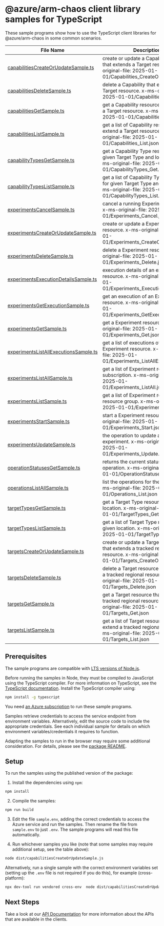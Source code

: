 # @azure/arm-chaos client library samples for TypeScript

These sample programs show how to use the TypeScript client libraries for @azure/arm-chaos in some common scenarios.

| **File Name**                                                               | **Description**                                                                                                                         |
| --------------------------------------------------------------------------- | --------------------------------------------------------------------------------------------------------------------------------------- |
| [capabilitiesCreateOrUpdateSample.ts][capabilitiescreateorupdatesample]     | create or update a Capability resource that extends a Target resource. x-ms-original-file: 2025-01-01/Capabilities_CreateOrUpdate.json  |
| [capabilitiesDeleteSample.ts][capabilitiesdeletesample]                     | delete a Capability that extends a Target resource. x-ms-original-file: 2025-01-01/Capabilities_Delete.json                             |
| [capabilitiesGetSample.ts][capabilitiesgetsample]                           | get a Capability resource that extends a Target resource. x-ms-original-file: 2025-01-01/Capabilities_Get.json                          |
| [capabilitiesListSample.ts][capabilitieslistsample]                         | get a list of Capability resources that extend a Target resource. x-ms-original-file: 2025-01-01/Capabilities_List.json                 |
| [capabilityTypesGetSample.ts][capabilitytypesgetsample]                     | get a Capability Type resource for given Target Type and location. x-ms-original-file: 2025-01-01/CapabilityTypes_Get.json              |
| [capabilityTypesListSample.ts][capabilitytypeslistsample]                   | get a list of Capability Type resources for given Target Type and location. x-ms-original-file: 2025-01-01/CapabilityTypes_List.json    |
| [experimentsCancelSample.ts][experimentscancelsample]                       | cancel a running Experiment resource. x-ms-original-file: 2025-01-01/Experiments_Cancel.json                                            |
| [experimentsCreateOrUpdateSample.ts][experimentscreateorupdatesample]       | create or update a Experiment resource. x-ms-original-file: 2025-01-01/Experiments_CreateOrUpdate.json                                  |
| [experimentsDeleteSample.ts][experimentsdeletesample]                       | delete a Experiment resource. x-ms-original-file: 2025-01-01/Experiments_Delete.json                                                    |
| [experimentsExecutionDetailsSample.ts][experimentsexecutiondetailssample]   | execution details of an experiment resource. x-ms-original-file: 2025-01-01/Experiments_ExecutionDetails.json                           |
| [experimentsGetExecutionSample.ts][experimentsgetexecutionsample]           | get an execution of an Experiment resource. x-ms-original-file: 2025-01-01/Experiments_GetExecution.json                                |
| [experimentsGetSample.ts][experimentsgetsample]                             | get a Experiment resource. x-ms-original-file: 2025-01-01/Experiments_Get.json                                                          |
| [experimentsListAllExecutionsSample.ts][experimentslistallexecutionssample] | get a list of executions of an Experiment resource. x-ms-original-file: 2025-01-01/Experiments_ListAllExecutions.json                   |
| [experimentsListAllSample.ts][experimentslistallsample]                     | get a list of Experiment resources in a subscription. x-ms-original-file: 2025-01-01/Experiments_ListAll.json                           |
| [experimentsListSample.ts][experimentslistsample]                           | get a list of Experiment resources in a resource group. x-ms-original-file: 2025-01-01/Experiments_List.json                            |
| [experimentsStartSample.ts][experimentsstartsample]                         | start a Experiment resource. x-ms-original-file: 2025-01-01/Experiments_Start.json                                                      |
| [experimentsUpdateSample.ts][experimentsupdatesample]                       | the operation to update an experiment. x-ms-original-file: 2025-01-01/Experiments_Update.json                                           |
| [operationStatusesGetSample.ts][operationstatusesgetsample]                 | returns the current status of an async operation. x-ms-original-file: 2025-01-01/OperationStatuses_Get.json                             |
| [operationsListAllSample.ts][operationslistallsample]                       | list the operations for the provider x-ms-original-file: 2025-01-01/Operations_List.json                                                |
| [targetTypesGetSample.ts][targettypesgetsample]                             | get a Target Type resources for given location. x-ms-original-file: 2025-01-01/TargetTypes_Get.json                                     |
| [targetTypesListSample.ts][targettypeslistsample]                           | get a list of Target Type resources for given location. x-ms-original-file: 2025-01-01/TargetTypes_List.json                            |
| [targetsCreateOrUpdateSample.ts][targetscreateorupdatesample]               | create or update a Target resource that extends a tracked regional resource. x-ms-original-file: 2025-01-01/Targets_CreateOrUpdate.json |
| [targetsDeleteSample.ts][targetsdeletesample]                               | delete a Target resource that extends a tracked regional resource. x-ms-original-file: 2025-01-01/Targets_Delete.json                   |
| [targetsGetSample.ts][targetsgetsample]                                     | get a Target resource that extends a tracked regional resource. x-ms-original-file: 2025-01-01/Targets_Get.json                         |
| [targetsListSample.ts][targetslistsample]                                   | get a list of Target resources that extend a tracked regional resource. x-ms-original-file: 2025-01-01/Targets_List.json                |

## Prerequisites

The sample programs are compatible with [LTS versions of Node.js](https://github.com/nodejs/release#release-schedule).

Before running the samples in Node, they must be compiled to JavaScript using the TypeScript compiler. For more information on TypeScript, see the [TypeScript documentation][typescript]. Install the TypeScript compiler using:

```bash
npm install -g typescript
```

You need [an Azure subscription][freesub] to run these sample programs.

Samples retrieve credentials to access the service endpoint from environment variables. Alternatively, edit the source code to include the appropriate credentials. See each individual sample for details on which environment variables/credentials it requires to function.

Adapting the samples to run in the browser may require some additional consideration. For details, please see the [package README][package].

## Setup

To run the samples using the published version of the package:

1. Install the dependencies using `npm`:

```bash
npm install
```

2. Compile the samples:

```bash
npm run build
```

3. Edit the file `sample.env`, adding the correct credentials to access the Azure service and run the samples. Then rename the file from `sample.env` to just `.env`. The sample programs will read this file automatically.

4. Run whichever samples you like (note that some samples may require additional setup, see the table above):

```bash
node dist/capabilitiesCreateOrUpdateSample.js
```

Alternatively, run a single sample with the correct environment variables set (setting up the `.env` file is not required if you do this), for example (cross-platform):

```bash
npx dev-tool run vendored cross-env  node dist/capabilitiesCreateOrUpdateSample.js
```

## Next Steps

Take a look at our [API Documentation][apiref] for more information about the APIs that are available in the clients.

[capabilitiescreateorupdatesample]: https://github.com/Azure/azure-sdk-for-js/blob/main/sdk/chaos/arm-chaos/samples/v2/typescript/src/capabilitiesCreateOrUpdateSample.ts
[capabilitiesdeletesample]: https://github.com/Azure/azure-sdk-for-js/blob/main/sdk/chaos/arm-chaos/samples/v2/typescript/src/capabilitiesDeleteSample.ts
[capabilitiesgetsample]: https://github.com/Azure/azure-sdk-for-js/blob/main/sdk/chaos/arm-chaos/samples/v2/typescript/src/capabilitiesGetSample.ts
[capabilitieslistsample]: https://github.com/Azure/azure-sdk-for-js/blob/main/sdk/chaos/arm-chaos/samples/v2/typescript/src/capabilitiesListSample.ts
[capabilitytypesgetsample]: https://github.com/Azure/azure-sdk-for-js/blob/main/sdk/chaos/arm-chaos/samples/v2/typescript/src/capabilityTypesGetSample.ts
[capabilitytypeslistsample]: https://github.com/Azure/azure-sdk-for-js/blob/main/sdk/chaos/arm-chaos/samples/v2/typescript/src/capabilityTypesListSample.ts
[experimentscancelsample]: https://github.com/Azure/azure-sdk-for-js/blob/main/sdk/chaos/arm-chaos/samples/v2/typescript/src/experimentsCancelSample.ts
[experimentscreateorupdatesample]: https://github.com/Azure/azure-sdk-for-js/blob/main/sdk/chaos/arm-chaos/samples/v2/typescript/src/experimentsCreateOrUpdateSample.ts
[experimentsdeletesample]: https://github.com/Azure/azure-sdk-for-js/blob/main/sdk/chaos/arm-chaos/samples/v2/typescript/src/experimentsDeleteSample.ts
[experimentsexecutiondetailssample]: https://github.com/Azure/azure-sdk-for-js/blob/main/sdk/chaos/arm-chaos/samples/v2/typescript/src/experimentsExecutionDetailsSample.ts
[experimentsgetexecutionsample]: https://github.com/Azure/azure-sdk-for-js/blob/main/sdk/chaos/arm-chaos/samples/v2/typescript/src/experimentsGetExecutionSample.ts
[experimentsgetsample]: https://github.com/Azure/azure-sdk-for-js/blob/main/sdk/chaos/arm-chaos/samples/v2/typescript/src/experimentsGetSample.ts
[experimentslistallexecutionssample]: https://github.com/Azure/azure-sdk-for-js/blob/main/sdk/chaos/arm-chaos/samples/v2/typescript/src/experimentsListAllExecutionsSample.ts
[experimentslistallsample]: https://github.com/Azure/azure-sdk-for-js/blob/main/sdk/chaos/arm-chaos/samples/v2/typescript/src/experimentsListAllSample.ts
[experimentslistsample]: https://github.com/Azure/azure-sdk-for-js/blob/main/sdk/chaos/arm-chaos/samples/v2/typescript/src/experimentsListSample.ts
[experimentsstartsample]: https://github.com/Azure/azure-sdk-for-js/blob/main/sdk/chaos/arm-chaos/samples/v2/typescript/src/experimentsStartSample.ts
[experimentsupdatesample]: https://github.com/Azure/azure-sdk-for-js/blob/main/sdk/chaos/arm-chaos/samples/v2/typescript/src/experimentsUpdateSample.ts
[operationstatusesgetsample]: https://github.com/Azure/azure-sdk-for-js/blob/main/sdk/chaos/arm-chaos/samples/v2/typescript/src/operationStatusesGetSample.ts
[operationslistallsample]: https://github.com/Azure/azure-sdk-for-js/blob/main/sdk/chaos/arm-chaos/samples/v2/typescript/src/operationsListAllSample.ts
[targettypesgetsample]: https://github.com/Azure/azure-sdk-for-js/blob/main/sdk/chaos/arm-chaos/samples/v2/typescript/src/targetTypesGetSample.ts
[targettypeslistsample]: https://github.com/Azure/azure-sdk-for-js/blob/main/sdk/chaos/arm-chaos/samples/v2/typescript/src/targetTypesListSample.ts
[targetscreateorupdatesample]: https://github.com/Azure/azure-sdk-for-js/blob/main/sdk/chaos/arm-chaos/samples/v2/typescript/src/targetsCreateOrUpdateSample.ts
[targetsdeletesample]: https://github.com/Azure/azure-sdk-for-js/blob/main/sdk/chaos/arm-chaos/samples/v2/typescript/src/targetsDeleteSample.ts
[targetsgetsample]: https://github.com/Azure/azure-sdk-for-js/blob/main/sdk/chaos/arm-chaos/samples/v2/typescript/src/targetsGetSample.ts
[targetslistsample]: https://github.com/Azure/azure-sdk-for-js/blob/main/sdk/chaos/arm-chaos/samples/v2/typescript/src/targetsListSample.ts
[apiref]: https://learn.microsoft.com/javascript/api/@azure/arm-chaos?view=azure-node-preview
[freesub]: https://azure.microsoft.com/free/
[package]: https://github.com/Azure/azure-sdk-for-js/tree/main/sdk/chaos/arm-chaos/README.md
[typescript]: https://www.typescriptlang.org/docs/home.html

